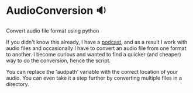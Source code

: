 # AudioConversion 🔉
Convert audio file format using python


If you didn't know this already, I have a [podcast](https://open.spotify.com/show/4z357EuGAo7z7cXTRlxzsn?si=u6tt3UQyQDSeDx_FE71KVA&nd=1), and as a result I work with audio files and occasionally I have to convert an audio file from one format to another. I become curious and wanted to find a quicker (and cheaper) way to do the conversion, hence the script.

You can replace the 'audpath' variable with the correct location of your audio. You can even take it a step further by converting multiple files in a directory. 
